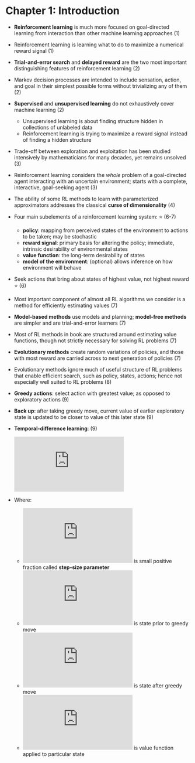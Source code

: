 # Chapter 1: Introduction

* **Reinforcement learning** is much more focused on goal-directed learning from interaction than other machine learning approaches (1)
* Reinforcement learning is learning what to do to maximize a numerical reward signal (1)
* **Trial-and-error search** and **delayed reward** are the two most important distinguishing features of reinforcement learning (2)
* Markov decision processes are intended to include sensation, action, and goal in their simplest possible forms without trivializing any of them (2)
* **Supervised** and **unsupervised learning** do not exhaustively cover machine learning (2)
  - Unsupervised learning is about finding structure hidden in collections of unlabeled data
  - Reinforcement learning is trying to maximize a reward signal instead of finding a hidden structure
* Trade-off between exploration and exploitation has been studied intensively by mathematicians for many decades, yet remains unsolved (3)
* Reinforcement learning considers the *whole* problem of a goal-directed agent interacting with an uncertain environment; starts with a complete, interactive, goal-seeking agent (3)
* The ability of some RL methods to learn with parameterized approximators addresses the classical **curse of dimensionality** (4)
* Four main subelements of a reinforcement learning system: :star: (6-7)
  - **policy**: mapping from perceived states of the environment to actions to be taken; may be stochastic
  - **reward signal**: primary basis for altering the policy; immediate, intrinsic desirability of environmental states
  - **value function**: the long-term desirability of states
  - **model of the environment**: (optional) allows inference on how environment will behave
* Seek actions that bring about states of highest value, not highest reward :star: (6)
* Most important component of almost all RL algorithms we consider is a method for efficiently estimating values (7)
* **Model-based methods** use models and planning; **model-free methods** are simpler and are trial-and-error learners (7)
* Most of RL methods in book are structured around estimating value functions, though not strictly necessary for solving RL problems (7)
* **Evolutionary methods** create random variations of policies, and those with most reward are carried across to next generation of policies (7)
* Evolutionary methods ignore much of useful structure of RL problems that enable efficient search, such as policy, states, actions; hence not especially well suited to RL problems (8)
* **Greedy actions**: select action with greatest value; as opposed to exploratory actions (9)
* **Back up**: after taking greedy move, current value of earlier exploratory state is updated to be closer to value of this later state (9)
* **Temporal-difference learning**: (9)

  ![Equation for back up](https://latex.codecogs.com/svg.latex?%5Cinline%20%5Cbg_white%20V%28S_%7Bt%7D%29%20%5Cleftarrow%20V%28S_%7Bt%7D%29%20&plus;%20%5Calpha%20%5BV%28S_%7Bt&plus;1%7D%29%20-%20V%28S_%7Bt%7D%29%5D)

* Where:
  - ![alpha](https://latex.codecogs.com/svg.latex?%5Cbg_white%20%5Calpha) is small positive fraction called **step-size parameter**
  - ![S_t](https://latex.codecogs.com/svg.latex?%5Cbg_white%20S_%7Bt%7D) is state prior to greedy move
  - ![S_t+1](https://latex.codecogs.com/svg.latex?%5Cbg_white%20S_%7Bt&plus;1%7D) is state after greedy move
  - ![V(S_t)](https://latex.codecogs.com/svg.latex?%5Cbg_white%20V%28S_%7Bt&plus;1%7D%29) is value function applied to particular state

